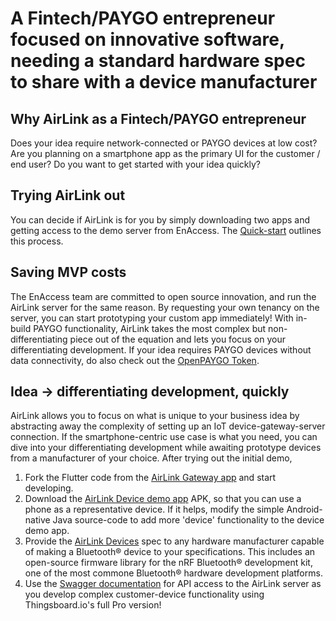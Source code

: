 # A Fintech/PAYGO entrepreneur focused on innovative software, needing a standard hardware spec to share with a device manufacturer

## Why AirLink as a Fintech/PAYGO entrepreneur

Does your idea require network-connected or PAYGO devices at low cost? Are you planning on a smartphone app as the primary UI for the customer / end user? Do you want to get started with your idea quickly?

## Trying AirLink out

You can decide if AirLink is for you by simply downloading two apps and getting access to the demo server from EnAccess. The [Quick-start](Quick-start%20guide.md) outlines this process.

## Saving MVP costs

The EnAccess team are committed to open source innovation, and run the AirLink server for the same reason. By requesting your own tenancy on the server, you can start prototyping your custom app immediately! With in-build PAYGO functionality, AirLink takes the most complex but non-differentiating piece out of the equation and lets you focus on your differentiating development. If your idea requires PAYGO devices without data connectivity, do also check out the [OpenPAYGO Token](https://enaccess.org/materials/openpaygotoken/).

## Idea -> differentiating development, quickly

AirLink allows you to focus on what is unique to your business idea by abstracting away the complexity of setting up an IoT device-gateway-server connection. If the smartphone-centric use case is what you need, you can dive into your differentiating development while awaiting prototype devices from a manufacturer of your choice. After trying out the initial demo,

1. Fork the Flutter code from the [AirLink Gateway app](https://github.com/EnAccess/Airlink-App/tree/main/airlink_flutter) and start developing.
2. Download the [AirLink Device demo app](https://github.com/EnAccess/AirLink-Devices) APK, so that you can use a phone as a representative device. If it helps, modify the simple Android-native Java source-code to add more 'device' functionality to the device demo app.
3. Provide the [AirLink Devices](AirLink%20Devices.md) spec to any hardware manufacturer capable of making a Bluetooth® device to your specifications. This includes an open-source firmware library for the nRF Bluetooth® development kit, one of the most commone Bluetooth® hardware development platforms.
4. Use the [Swagger documentation](https://airlink.enaccess.org/swagger-ui.html) for API access to the AirLink server as you develop complex customer-device functionality using Thingsboard.io's full Pro version!
